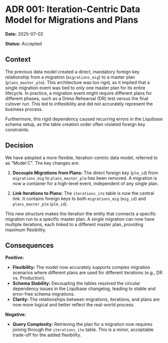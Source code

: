 # ADR 001: Iteration-Centric Data Model for Migrations and Plans

**Date:** 2025-07-02

**Status:** Accepted

## Context

The previous data model created a direct, mandatory foreign key relationship from a migration (`migrations_mig`) to a master plan (`plans_master_plm`). This architecture was too rigid, as it implied that a single migration event was tied to only one master plan for its entire lifecycle. In practice, a migration event might require different plans for different phases, such as a Dress Rehearsal (DR) test versus the final cutover run. This led to inflexibility and did not accurately represent the business process.

Furthermore, this rigid dependency caused recurring errors in the Liquibase schema setup, as the table creation order often violated foreign key constraints.

## Decision

We have adopted a more flexible, iteration-centric data model, referred to as "Model C". The key changes are:

1.  **Decouple Migrations from Plans:** The direct foreign key (`plm_id`) from `migrations_mig` to `plans_master_plm` has been removed. A migration is now a container for a high-level event, independent of any single plan.

2.  **Link Iterations to Plans:** The `iterations_ite` table is now the central link. It contains foreign keys to both `migrations_mig` (`mig_id`) and `plans_master_plm` (`plm_id`).

This new structure makes the iteration the entity that connects a specific migration run to a specific master plan. A single migration can now have multiple iterations, each linked to a different master plan, providing maximum flexibility.

## Consequences

**Positive:**

-   **Flexibility:** The model now accurately supports complex migration scenarios where different plans are used for different iterations (e.g., DR vs. Production).
-   **Schema Stability:** Decoupling the tables resolved the circular dependency issues in the Liquibase changelog, leading to stable and error-free schema migrations.
-   **Clarity:** The relationships between migrations, iterations, and plans are now more logical and better reflect the real-world process.

**Negative:**

-   **Query Complexity:** Retrieving the plan for a migration now requires joining through the `iterations_ite` table. This is a minor, acceptable trade-off for the added flexibility.
